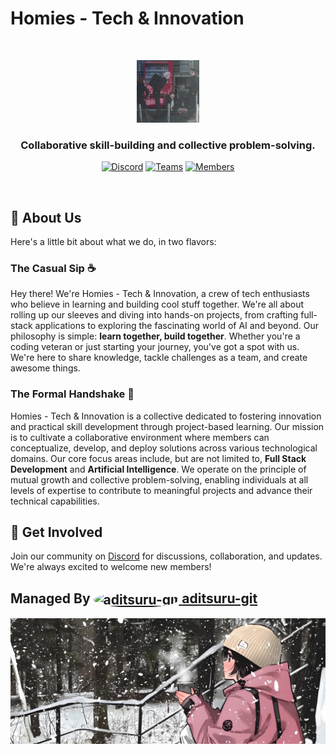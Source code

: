 # Homies - Tech & Innovation

<br>

<a id="readme-top"></a>

<div align="center">
  <a href="https://github.com/homies-tech-innovation">
    <img src="./assets/logo.png" alt="Logo" width="100" height="100">
  </a>
  <h3 align="center">Collaborative skill-building and collective problem-solving.</h3>

[![Discord][discord-shield]][discord-url]
[![Teams][teams-shield]][teams-url]
[![Members][members-shield]][members-url]

</div>

<br>

## 👋 About Us

Here's a little bit about what we do, in two flavors:

### The Casual Sip ☕

Hey there! We're Homies - Tech & Innovation, a crew of tech enthusiasts who believe in learning and building cool stuff together. We're all about rolling up our sleeves and diving into hands-on projects, from crafting full-stack applications to exploring the fascinating world of AI and beyond. Our philosophy is simple: **learn together, build together**. Whether you're a coding veteran or just starting your journey, you've got a spot with us. We're here to share knowledge, tackle challenges as a team, and create awesome things.

### The Formal Handshake 🤝

Homies - Tech & Innovation is a collective dedicated to fostering innovation and practical skill development through project-based learning. Our mission is to cultivate a collaborative environment where members can conceptualize, develop, and deploy solutions across various technological domains. Our core focus areas include, but are not limited to, **Full Stack Development** and **Artificial Intelligence**. We operate on the principle of mutual growth and collective problem-solving, enabling individuals at all levels of expertise to contribute to meaningful projects and advance their technical capabilities.

## 🚀 Get Involved

Join our community on [Discord][discord-url] for discussions, collaboration, and updates. We're always excited to welcome new members!
<br>

<h2>
 Managed By 
 <a href="https://github.com/aditsuru-git">
    <img src="https://github.com/aditsuru-git.png?size=35" width="35" height="35" alt="aditsuru-git" style="vertical-align: middle; border-radius: 50%;">
 </a>
 <a href="https://github.com/aditsuru-git">aditsuru-git</a>
</h2>

<div align="center">
  <img src="assets/footer.png" alt="Footer" />
</div>

[discord-shield]: https://img.shields.io/discord/1313767817996402698?logo=discord&logoColor=white&label=discord&color=4d3dff
[discord-url]: https://discord.com/invite/HP2YPGSrWU
[teams-shield]: https://img.shields.io/badge/teams-2-blue?logo=github&logoColor=white
[teams-url]: https://github.com/orgs/homies-tech-innovation/teams
[members-shield]: https://img.shields.io/badge/members-10+-green?logo=github&logoColor=white
[members-url]: https://github.com/orgs/homies-tech-innovation/people
